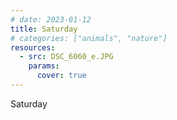 ```yaml
---
# date: 2023-01-12
title: Saturday
# categories: ["animals", "nature"]
resources:
  - src: DSC_6060_e.JPG
    params:
      cover: true
---
```


Saturday